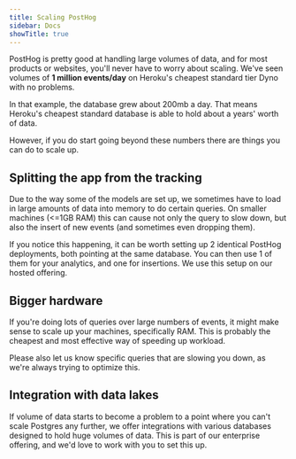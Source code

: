 ```yaml
---
title: Scaling PostHog
sidebar: Docs
showTitle: true
---
```


PostHog is pretty good at handling large volumes of data, and for most products or websites, you'll never have to worry about scaling. We've seen volumes of **1 million events/day** on Heroku's cheapest standard tier Dyno with no problems.

In that example, the database grew about 200mb a day. That means Heroku's cheapest standard database is able to hold about a years' worth of data.

However, if you do start going beyond these numbers there are things you can do to scale up.

## Splitting the app from the tracking

Due to the way some of the models are set up, we sometimes have to load in large amounts of data into memory to do certain queries. On smaller machines (<=1GB RAM) this can cause not only the query to slow down, but also the insert of new events (and sometimes even dropping them).

If you notice this happening, it can be worth setting up 2 identical PostHog deployments, both pointing at the same database. You can then use 1 of them for your analytics, and one for insertions. We use this setup on our hosted offering.

## Bigger hardware

If you're doing lots of queries over large numbers of events, it might make sense to scale up your machines, specifically RAM. This is probably the cheapest and most effective way of speeding up workload.

Please also let us know specific queries that are slowing you down, as we're always trying to optimize this.

## Integration with data lakes

If volume of data starts to become a problem to a point where you can't scale Postgres any further, we offer integrations with various databases designed to hold huge volumes of data. This is part of our enterprise offering, and we'd love to work with you to set this up.


